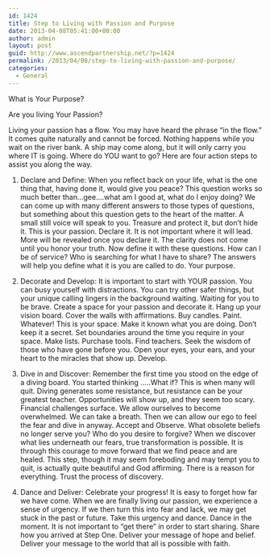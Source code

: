 ```yaml
---
id: 1424
title: Step to Living with Passion and Purpose
date: 2013-04-08T05:41:00+00:00
author: admin
layout: post
guid: http://www.ascendpartnership.net/?p=1424
permalink: /2013/04/08/step-to-living-with-passion-and-purpose/
categories:
  - General
---
```

What is Your Purpose?

Are you living Your Passion?

Living your passion has a flow. You may have heard the phrase “in the flow.” It comes quite naturally and cannot be forced. Nothing happens while you wait on the river bank. A ship may come along, but it will only carry you where IT is going. Where do YOU want to go? Here are four action steps to assist you along the way.

1) Declare and Define: When you reflect back on your life, what is the one thing that, having done it, would give you peace? This question works so much better than…gee….what am I good at, what do I enjoy doing? We can come up with many different answers to those types of questions, but something about this question gets to the heart of the matter. A small still voice will speak to you. Treasure and protect it, but don’t hide it. This is your passion. Declare it. It is not important where it will lead. More will be revealed once you declare it. The clarity does not come until you honor your truth. Now define it with these questions. How can I be of service? Who is searching for what I have to share? The answers will help you define what it is you are called to do. Your purpose.

2) Decorate and Develop: It is important to start with YOUR passion. You can busy yourself with distractions. You can try other safer things, but your unique calling lingers in the background waiting. Waiting for you to be brave. Create a space for your passion and decorate it. Hang up your vision board. Cover the walls with affirmations. Buy candles. Paint. Whatever! This is your space. Make it known what you are doing. Don’t keep it a secret. Set boundaries around the time you require in your space. Make lists. Purchase tools. Find teachers. Seek the wisdom of those who have gone before you. Open your eyes, your ears, and your heart to the miracles that show up. Develop.

3) Dive in and Discover: Remember the first time you stood on the edge of a diving board. You started thinking …..What if? This is when many will quit. Diving generates some resistance, but resistance can be your greatest teacher. Opportunities will show up, and they seem too scary. Financial challenges surface. We allow ourselves to become overwhelmed. We can take a breath. Then we can allow our ego to feel the fear and dive in anyway. Accept and Observe. What obsolete beliefs no longer serve you? Who do you desire to forgive? When we discover what lies underneath our fears, true transformation is possible. It is through this courage to move forward that we find peace and are healed. This step, though it may seem foreboding and may tempt you to quit, is actually quite beautiful and God affirming. There is a reason for everything. Trust the process of discovery.

4) Dance and Deliver: Celebrate your progress! It is easy to forget how far we have come. When we are finally living our passion, we experience a sense of urgency. If we then turn this into fear and lack, we may get stuck in the past or future. Take this urgency and dance. Dance in the moment. It is not important to “get there” in order to start sharing. Share how you arrived at Step One. Deliver your message of hope and belief. Deliver your message to the world that all is possible with faith.